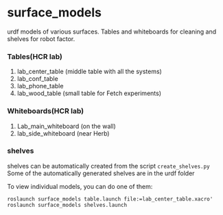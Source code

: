 surface_models
=====
urdf models of various surfaces. Tables and whiteboards for cleaning and shelves for robot factor.

### Tables(HCR lab) ###
1. lab_center_table (middle table with all the systems)
2. lab_conf_table 
3. lab_phone_table
4. lab_wood_table (small table for Fetch experiments)

### Whiteboards(HCR lab) ###
1. Lab_main_whiteboard (on the wall)
2. lab_side_whiteboard (near Herb)

### shelves ###
shelves can be automatically created from the script ```create_shelves.py```
Some of the automatically generated shelves are in the urdf folder

To view individual models, you can do one of them:

```
roslaunch surface_models table.launch file:=lab_center_table.xacro'
roslaunch surface_models shelves.launch
```

